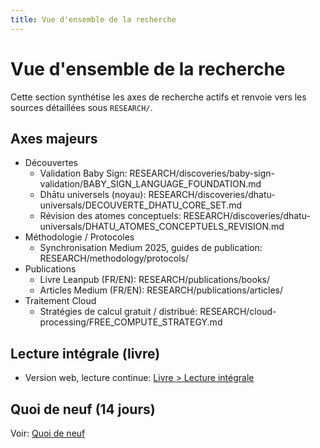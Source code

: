 ```yaml
---
title: Vue d'ensemble de la recherche
---
```


# Vue d'ensemble de la recherche

Cette section synthétise les axes de recherche actifs et renvoie vers les sources détaillées sous `RESEARCH/`.

## Axes majeurs

- Découvertes
  - Validation Baby Sign: RESEARCH/discoveries/baby-sign-validation/BABY_SIGN_LANGUAGE_FOUNDATION.md
  - Dhātu universels (noyau): RESEARCH/discoveries/dhatu-universals/DECOUVERTE_DHATU_CORE_SET.md
  - Révision des atomes conceptuels: RESEARCH/discoveries/dhatu-universals/DHATU_ATOMES_CONCEPTUELS_REVISION.md
- Méthodologie / Protocoles
  - Synchronisation Medium 2025, guides de publication: RESEARCH/methodology/protocols/
- Publications
  - Livre Leanpub (FR/EN): RESEARCH/publications/books/
  - Articles Medium (FR/EN): RESEARCH/publications/articles/
- Traitement Cloud
  - Stratégies de calcul gratuit / distribué: RESEARCH/cloud-processing/FREE_COMPUTE_STRATEGY.md

## Lecture intégrale (livre)

- Version web, lecture continue: [Livre > Lecture intégrale](../livre/lecture-integrale.md)

## Quoi de neuf (14 jours)

Voir: [Quoi de neuf](whats-new.md)
